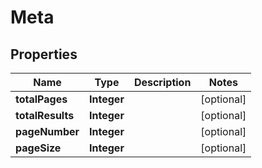 

# Meta


## Properties

| Name | Type | Description | Notes |
|------------ | ------------- | ------------- | -------------|
|**totalPages** | **Integer** |  |  [optional] |
|**totalResults** | **Integer** |  |  [optional] |
|**pageNumber** | **Integer** |  |  [optional] |
|**pageSize** | **Integer** |  |  [optional] |



